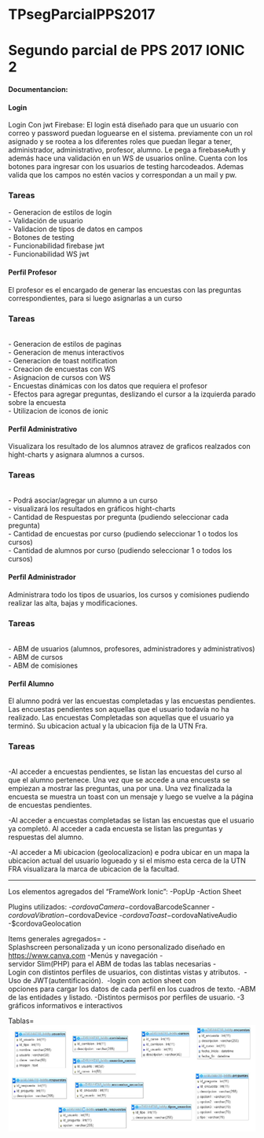 # TPsegParcialPPS2017
Segundo parcial de PPS 2017 IONIC 2
========================================


<h4>Documentancion:</h4>

 <h4>Login</h4>
Login Con jwt Firebase: El login está diseñado para que un usuario con correo y password puedan loguearse en el sistema.
	previamente con un rol asignado y se rootea a los diferentes roles que puedan llegar a tener, administrador, administrativo, profesor, alumno.
	Le pega a firebaseAuth y además hace una validación en un WS de usuarios online. 
	Cuenta con los botones para ingresar con los usuarios de testing harcodeados.
	Ademas valida que los campos no estén vacios y correspondan a un mail y pw.	

    
<h3>Tareas</h3>
    -	Generacion de estilos de login<br>
    -	Validación de usuario<br>
    -   Validacion de tipos de datos en campos<br>
    -	Botones de testing<br>
    -	Funcionabilidad firebase jwt<br>
	-	Funcionabilidad WS jwt<br>

 <h4>Perfil Profesor</h4>
El profesor es el encargado de generar las encuestas con las preguntas correspondientes, para si luego asignarlas a un curso<br>

 <h3>Tareas</h3><br>
	-	Generacion de estilos de paginas <br>
	-	Generacion de menus interactivos <br>
	-	Generacion de toast notification <br>
	-	Creacion de encuestas con WS <br>
	-	Asignacion de cursos con WS <br>
	-	Encuestas dinámicas con los datos que requiera el profesor <br>
	-	Efectos para agregar preguntas, deslizando el cursor a la izquierda parado sobre la encuesta <br>
	-	Utilizacion de iconos de ionic <br>
    
 <h4>Perfil Administrativo</h4>
 	Visualizara los resultado de los alumnos atravez de graficos realzados con hight-charts y asignara alumnos a cursos.
 <h3>Tareas</h3><br>
	-	Podrá asociar/agregar un alumno a un curso <br>
	-	visualizará los resultados en gráficos hight-charts <br>
	-	Cantidad de Respuestas por pregunta (pudiendo seleccionar cada pregunta) <br>
	-	Cantidad de encuestas por curso (pudiendo seleccionar 1 o todos los cursos)<br>
	-	Cantidad de alumnos por curso (pudiendo seleccionar 1 o todos los cursos)<br>

 <h4>Perfil Administrador</h4>
 	Administrara todo los tipos de usuarios, los cursos y comisiones pudiendo realizar las alta, bajas y modificaciones.

 <h3>Tareas</h3><br>
	-	ABM de usuarios (alumnos, profesores, administradores y administrativos) <br>
	-	ABM de cursos<br>
	-	ABM de comisiones<br>


<h4>Perfil Alumno</h4>

El alumno podrá ver las encuestas completadas y las encuestas pendientes. 
Las encuestas pendientes son aquellas que el usuario todavía no ha realizado. 
Las encuestas Completadas son aquellas que el usuario ya terminó.
Su ubicacion actual y la ubicacion fija de la UTN Fra.

 <h3>Tareas</h3><br>
-Al acceder a encuestas pendientes, se listan las encuestas del curso al que el alumno pertenece. Una vez que se accede a una encuesta se empiezan a mostrar las preguntas, una por una. Una vez finalizada la encuesta se muestra un toast con un mensaje y luego se vuelve a la página de encuestas pendientes.

-Al acceder a encuestas completadas se listan las encuestas que el usuario ya completó. Al acceder a cada encuesta se listan las preguntas y respuestas del alumno.

-Al acceder a Mi ubicacion (geolocalizacion) e podra ubicar en un mapa la ubicacion actual del usuario logueado y si el mismo esta cerca de la UTN FRA visualizara la marca de ubicacion de la facultad.

-----------------------

Los elementos agregados del “FrameWork Ionic”:
 -PopUp
 -Action Sheet

 Plugins utilizados:
 -$cordovaCamera
 -$cordovaBarcodeScanner 
 -$cordovaVibration 
 -$cordovaDevice
 -$cordovaToast
 -$cordovaNativeAudio
 -$cordovaGeolocation 

 Items generales agregados=
 -Splashscreen personalizada y un icono personalizado diseñado en https://www.canva.com
 -Menús y navegación
 -servidor Slim(PHP) para el ABM de todas las tablas necesarias 
 -Login con distintos perfiles de usuarios, con distintas vistas y atributos.  
 -Uso de JWT(autentificación).  
 -login con action sheet con opciones para cargar los datos de cada perfil en los cuadros de texto.
 -ABM de las entidades y listado. 
 -Distintos permisos por perfiles de usuario. 
 -3 gráficos informativos e interactivos

Tablas=
 <img src="esquema_tablas.jpg">